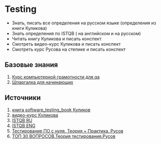 # Testing
* Знать, писать все определения на русском языке (определения из книги Куликова)
* Знать определения по ISTQB ( на английском и на русском) 
* Читать книгу Куликова и писать конспект
* Смотреть видео-курс Куликова и писать конспект
* Смотреть курс Русова на степике и писать конспект

## Базовые знания
1. [Курс компьютерной грамотности для qa](https://www.youtube.com/playlist?list=PLJiynNYauVeJ_bMlfEAuPojwT3JaoO6Wv)
2. [Шпаргалка для начинающих](https://t.me/QA4Life/3266)

## Источники
1. [книга software_testing_book Куликов]( https://svyatoslav.biz/software_testing_book/ )
2. [видео-курс Куликова ](https://svyatoslav.biz/education/software-testing-introduction-online-course/)
3. [ISTQB RU](https://glossary.istqb.org/ru_RU/search?term=&exact_matches_first=true)
4. [ISTQB ENG](https://glossary.istqb.org/en_US/search?term=&exact_matches_first=true)
5. [Тестирование ПО с нуля. Теория + Практика. Русов](https://stepik.org/course/171826/syllabus)
6. [ТОП 30 ВОПРОСОВ.Теория тестирования.Русов](https://www.youtube.com/watch?v=FLdiK75otrk)

